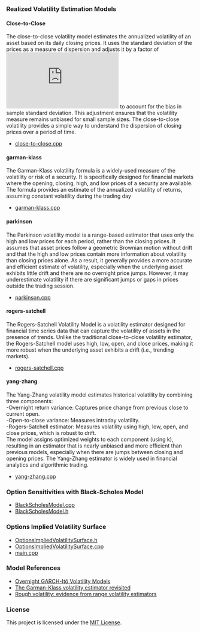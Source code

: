 ### Realized Volatility Estimation Models
#### Close-to-Close  
The close-to-close volatility model estimates the annualized volatility of an asset based on its daily closing prices. It uses the standard deviation of the prices as a measure of dispersion and adjusts it by a factor of ![Equation](https://latex.codecogs.com/png.latex?%5Csqrt%7B%5Cfrac%7Bn%7D%7Bn-1%7D%7D) to account for the bias in sample standard deviation. This adjustment ensures that the volatility measure remains unbiased for small sample sizes. The close-to-close volatility provides a simple way to understand the dispersion of closing prices over a period of time.

- [close-to-close.cpp](https://github.com/manuelmusngi/derivatives-modeling/blob/main/realized-volatility-models/close-to-close.cpp)

#### garman-klass  
The Garman-Klass volatility formula is a widely-used measure of the volatility or risk of a security. It is specifically designed for financial markets where the opening, closing, high, and low prices of a security are available. The formula provides an estimate of the annualized volatility of returns, assuming constant volatility during the trading day
- [garman-klass.cpp](https://github.com/manuelmusngi/derivatives-modeling/blob/main/realized-volatility-models/garman-klass.cpp)
  
#### parkinson  
The Parkinson volatility model is a range-based estimator that uses only the high and low prices for each period, rather than the closing prices. It assumes that asset prices follow a geometric Brownian motion without drift and that the high and low prices contain more information about volatility than closing prices alone. As a result, it generally provides a more accurate and efficient estimate of volatility, especially when the underlying asset exhibits little drift and there are no overnight price jumps. However, it may underestimate volatility if there are significant jumps or gaps in prices outside the trading session.
- [parkinson.cpp](https://github.com/manuelmusngi/derivatives-modeling/blob/main/realized-volatility-models/parkinson.cpp)
  
 #### rogers-satchell 
 The Rogers-Satchell Volatility Model is a volatility estimator designed for financial time series data that can capture the volatility of assets in the presence of trends. Unlike the traditional close-to-close volatility estimator, the Rogers-Satchell model uses high, low, open, and close prices, making it more robust when the underlying asset exhibits a drift (i.e., trending markets).
- [rogers-satchell.cpp](https://github.com/manuelmusngi/derivatives-modeling/blob/main/realized-volatility-models/rogers-satchell.cpp)
  
#### yang-zhang  
The Yang-Zhang volatility model estimates historical volatility by combining three components:\
-Overnight return variance: Captures price change from previous close to current open.\
-Open-to-close variance: Measures intraday volatility.\
-Rogers-Satchell estimator: Measures volatility using high, low, open, and close prices, which is robust to drift.\
The model assigns optimized weights to each component (using k), resulting in an estimator that is nearly unbiased and more efficient than previous models, especially when there are jumps between closing and opening prices. The Yang-Zhang estimator is widely used in financial analytics and algorithmic trading.
- [yang-zhang.cpp](https://github.com/manuelmusngi/derivatives-modeling/blob/main/realized-volatility-models/yang-zhang.cpp)

### Option Sensitivities with Black-Scholes Model 
- [BlackScholesModel.cpp](https://github.com/manuelmusngi/derivatives-modeling/blob/main/option-sensitivities/BlackScholesModel.cpp)
- [BlackScholesModel.h](https://github.com/manuelmusngi/derivatives-modeling/blob/main/option-sensitivities/BlackScholesModel.h)
     
### Options Implied Volatility Surface 
- [OptionsImpliedVolatilitySurface.h](https://github.com/manuelmusngi/derivatives-modeling/blob/main/IVSurface/OptionsImpliedVolatilitySurface.hpp)
- [OptionsImpliedVolatilitySurface.cpp](https://github.com/manuelmusngi/derivatives-modeling/blob/main/IVSurface/OptionsImpliedVolatilitySurface.cpp)
- [main.cpp](https://github.com/manuelmusngi/derivatives-modeling/blob/main/IVSurface/main.cpp)

### Model References
- [Overnight GARCH-Itô Volatility Models](https://arxiv.org/abs/2102.13467)
- [The Garman-Klass volatility estimator revisited](https://arxiv.org/abs/0807.3492)
- [Rough volatility: evidence from range volatility estimators](https://arxiv.org/abs/2312.01426)
       
### License
This project is licensed under the [MIT License](https://github.com/manuelmusngi/regime_switching_models/edit/main/LICENSE).
